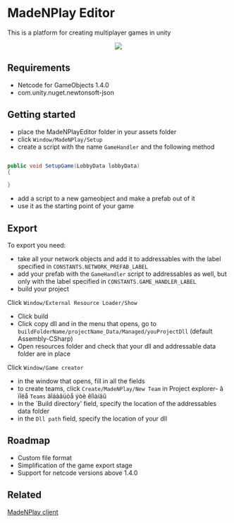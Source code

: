 
# MadeNPlay Editor

This is a platform for creating multiplayer games in unity


<p align="center">
    <a href="./LICENSE">
        <img src="https://img.shields.io/github/license/Edward-Khaymanov/MadeNPlay-editor?label=license&style=for-the-badge" /> 
    </a>
</p>


## Requirements

- Netcode for GameObjects 1.4.0
- com.unity.nuget.newtonsoft-json


## Getting started

- place the MadeNPlayEditor folder in your assets folder
- click `Window/MadeNPlay/Setup`
- create a script with the name `GameHandler` and the following method

```c#

public void SetupGame(LobbyData lobbyData)
{

}

```

- add a script to a new gameobject and make a prefab out of it
- use it as the starting point of your game


## Export

To export you need:

- take all your network objects and add it to addressables with the label specified in `CONSTANTS.NETWORK_PREFAB_LABEL`
- add your prefab with the `GameHandler` script to addressables as well, but only with the label specified in `CONSTANTS.GAME_HANDLER_LABEL`
- build your project 


Click `Window/External Resource Loader/Show`

- Click build 
- Click copy dll and in the menu that opens, go to `buildFolderName/projectName_Data/Managed/youProjectDll` (default Assembly-CSharp)
- Open resources folder and check that your dll and addressable data folder are in place

Click `Window/Game creator`

- in the window that opens, fill in all the fields
- to create teams, click `Create/MadeNPlay/New Team` in Project explorer- â ïîëå `Teams` äîáàâüòå ýòè êîìàíäû
- in the `Build directory' field, specify the location of the addressables data folder
- in the `Dll path` field, specify the location of your dll


## Roadmap

- Custom file format
- Simplification of the game export stage
- Support for netcode versions above 1.4.0


## Related

[MadeNPlay client](https://github.com/Edward-Khaymanov/MadeNPlay-client)

